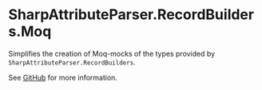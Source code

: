 # SharpAttributeParser.RecordBuilders.Moq

Simplifies the creation of Moq-mocks of the types provided by `SharpAttributeParser.RecordBuilders`.

See [GitHub](https://github.com/SharpAttributeParser/SharpAttributeParser.RecordBuilders) for more information.